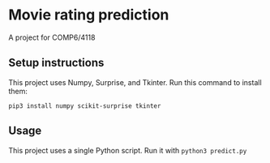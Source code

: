 # Movie rating prediction
A project for COMP6/4118

## Setup instructions
This project uses Numpy, Surprise, and Tkinter. Run this command to install them:

```
pip3 install numpy scikit-surprise tkinter
```

## Usage

This project uses a single Python script. Run it with `python3 predict.py`

